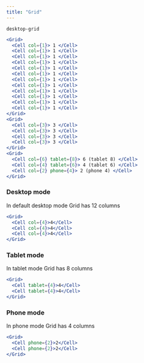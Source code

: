 ```yaml
---
title: "Grid"
---
```


```react-snippet
desktop-grid
```
```jsx
<Grid>
  <Cell col={1}> 1 </Cell>
  <Cell col={1}> 1 </Cell>
  <Cell col={1}> 1 </Cell>
  <Cell col={1}> 1 </Cell>
  <Cell col={1}> 1 </Cell>
  <Cell col={1}> 1 </Cell>
  <Cell col={1}> 1 </Cell>
  <Cell col={1}> 1 </Cell>
  <Cell col={1}> 1 </Cell>
  <Cell col={1}> 1 </Cell>
  <Cell col={1}> 1 </Cell>
  <Cell col={1}> 1 </Cell>
</Grid>
<Grid>
  <Cell col={3}> 3 </Cell>
  <Cell col={3}> 3 </Cell>
  <Cell col={3}> 3 </Cell>
  <Cell col={3}> 3 </Cell>
</Grid>
<Grid>
  <Cell col={6} tablet={8}> 6 (tablet 8) </Cell>
  <Cell col={4} tablet={6}> 4 (tablet 6) </Cell>
  <Cell col={2} phone={4}> 2 (phone 4) </Cell>
</Grid>
```

### Desktop mode
In default desktop mode Grid has 12 columns

```jsx
<Grid>
  <Cell col={4}>4</Cell>
  <Cell col={4}>4</Cell>
  <Cell col={4}>4</Cell>
</Grid>
```

### Tablet mode
In tablet mode Grid has 8 columns
```jsx
<Grid>
  <Cell tablet={4}>4</Cell>
  <Cell tablet={4}>4</Cell>
</Grid>
```

### Phone mode
In phone mode Grid has 4 columns
```jsx
<Grid>
  <Cell phone={2}>2</Cell>
  <Cell phone={2}>2</Cell>
</Grid>
```
